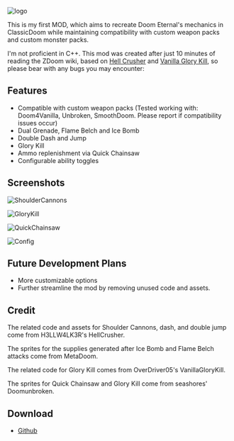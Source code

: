 ![logo](https://s2.loli.net/2025/06/03/OTCGiMXKo1hv3j2.png)

This is my first MOD, which aims to recreate Doom Eternal's mechanics in ClassicDoom while maintaining compatibility with custom weapon packs and custom monster packs.

I'm not proficient in C++. This mod was created after just 10 minutes of reading the ZDoom wiki, based on [Hell Crusher](https://forum.zdoom.org/viewtopic.php?t=72084) and [Vanilla Glory Kill](https://github.com/OverDriver05/Vanilla-Glory-Kill), so please bear with any bugs you may encounter:

## Features

- Compatible with custom weapon packs (Tested working with: Doom4Vanilla, Unbroken, SmoothDoom. Please report if compatibility issues occur)
- Dual Grenade, Flame Belch and Ice Bomb  
- Double Dash and Jump  
- Glory Kill  
- Ammo replenishment via Quick Chainsaw  
- Configurable ability toggles

## Screenshots

![ShoulderCannons](https://s2.loli.net/2025/06/03/wmraHpXWMvRZsxT.png)

![GloryKill](https://s2.loli.net/2025/06/03/ABufwY6WjP4g5dK.png)

![QuickChainsaw](https://s2.loli.net/2025/06/03/HwevlpfKAo4ExJy.png)

![Config](https://s2.loli.net/2025/06/03/zIoNpvjwe6QVGHx.jpg)

## Future Development Plans  

- More customizable options  
- Further streamline the mod by removing unused code and assets.

## Credit  

The related code and assets for Shoulder Cannons, dash, and double jump come from H3LLW4LK3R's HellCrusher.  

The sprites for the supplies generated after Ice Bomb and Flame Belch attacks come from MetaDoom.  

The related code for Glory Kill comes from OverDriver05's VanillaGloryKill.  

The sprites for Quick Chainsaw and Glory Kill come from seashores' Doomunbroken.  

## Download

- [Github](https://github.com/susmouse/Universal-Eternal-Mod/archive/refs/heads/main.zip)